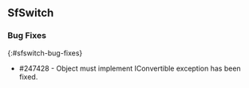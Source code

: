 ## SfSwitch

### Bug Fixes
{:#sfswitch-bug-fixes}
* \#247428 - Object must implement IConvertible exception has been fixed.
